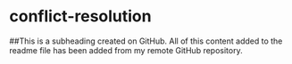 # conflict-resolution
##This is a subheading created on GitHub.
All of this content added to the readme file has been added from my remote GitHub repository.
